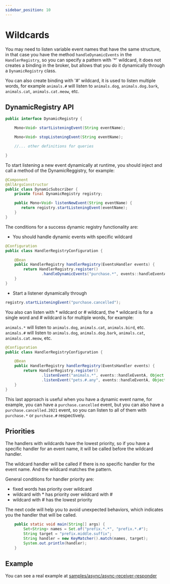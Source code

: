 ```yaml
---
sidebar_position: 10
---
```


# Wildcards

You may need to listen variable event names that have the same structure, in that case you have the method `handleDynamicEvents` in the `HandlerRegistry`, so you can specify a pattern with '*' wildcard, it does not creates a binding in the broker, but allows that you do it dynamically through a `DynamicRegistry` class.

You can also create binding with '#' wildcard, it is used to listen multiple words, for example `animals.#` will listen to `animals.dog`, `animals.dog.bark`, `animals.cat`, `animals.cat.meow`, etc.

## DynamicRegistry API

```java
public interface DynamicRegistry {

    Mono<Void> startListeningEvent(String eventName);

    Mono<Void> stopListeningEvent(String eventName);

    //... other definitions for queries

}
```

To start listening a new event dynamically at runtime, you should inject and call a method of the DynamicReggistry, for example:

```java
@Component
@AllArgsConstructor
public class DynamicSubscriber {
    private final DynamicRegistry registry;

    public Mono<Void> listenNewEvent(String eventName) {
       return registry.startListeningEvent(eventName);
    }
}
```

The conditions for a success dynamic registry functionality are:

- You should handle dynamic events with specific wildcard

```java
@Configuration
public class HandlerRegistryConfiguration {

    @Bean
    public HandlerRegistry handlerRegistry(EventsHandler events) {
        return HandlerRegistry.register()
                .handleDynamicEvents("purchase.*", events::handleEventA, Object.class/*change for proper model*/);
    }
}
```

- Start a listener dynamically through

```java
registry.startListeningEvent("purchase.cancelled");
```

You also can listen with * wildcard or # wildcard, the * wildcard is for a single word and # wildcard is for multiple words, for example:

`animals.*` will listen to `animals.dog`, `animals.cat`, `animals.bird`, etc.
`animals.#` will listen to `animals.dog`, `animals.dog.bark`, `animals.cat`, `animals.cat.meow`, etc.

```java
@Configuration
public class HandlerRegistryConfiguration {

    @Bean
    public HandlerRegistry handlerRegistry(EventsHandler events) {
        return HandlerRegistry.register()
                .listenEvent("animals.*", events::handleEventA, Object.class/*change for proper model*/)
                .listenEvent("pets.#.any", events::handleEventA, Object.class/*change for proper model*/);
    }
}
```

This last approach is useful when you have a dynamic event name, for example, you can have a `purchase.cancelled` event, but you can also have a `purchase.cancelled.2021` event, so you can listen to all of them with `purchase.*` or `purchase.#` respectively.

## Priorities

The handlers with wildcards have the lowest priority, so if you have a specific handler for an event name, it will be called before the wildcard handler.

The wildcard handler will be called if there is no specific handler for the event name. And the wildcard matches the pattern.

General conditions for handler priority are:
- fixed words has priority over wildcard
- wildcard with * has priority over wildcard with #
- wildcard with # has the lowest priority

The next code will help you to avoid unexpected behaviors, which indicates you the handler that will be called.
```java
    public static void main(String[] args) {
        Set<String> names = Set.of("prefix.*.*", "prefix.*.#");
        String target = "prefix.middle.suffix";
        String handler = new KeyMatcher().match(names, target);
        System.out.println(handler);
    }
```

## Example

You can see a real example at [samples/async/async-receiver-responder](https://github.com/reactive-commons/reactive-commons-java/tree/master/samples/async/async-receiver-responder)